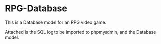 # RPG-Database
This is a Database model for an RPG video game.

Attached is the SQL log to be imported to phpmyadmin, and the Database model.
